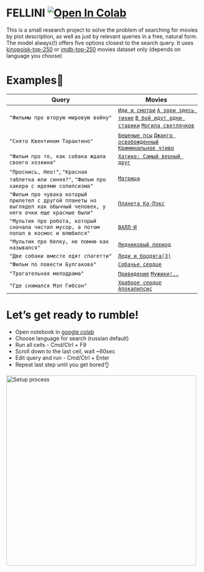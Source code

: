 # FELLINI [![Open In Colab](https://colab.research.google.com/assets/colab-badge.svg)](https://colab.research.google.com/github/demimurg/fellini/blob/master/search.ipynb)

This is a small research project to solve the problem of searching for movies by plot description, as well as just by relevant queries in a free, natural form. The model always(!) offers five options closest to the search query. It uses [kinopoisk-top-250](https://www.kinopoisk.ru/lists/top250/?tab=all) or [imdb-top-250](https://www.imdb.com/chart/top/) movies dataset only (depends on language you choose)

# Examples🧐

| Query | Movies |
| ------ | ------ |
| `"Фильмы про вторую мировую войну"` | [`Иди и смотри`][goandsee] [`А зори здесь тихие`][zori] [`В бой идут одни старики`][stariki] [`Могила светлячков`][svetlyachki] |
| `"Снято Квентином Тарантино"` | [`Бешеные псы`][psi] [`Джанго освобожденный`][django] [`Криминальное чтиво`][chtivo] |
| `"Фильм про то, как собака ждала своего хозяина"` | [`Хатико: Самый верный друг`][hatiko] |
| `"Проснись, Нео!"`, `"Красная таблетка или синяя?"`, `"Фильм про хакера с идеями солипсизма"` | [`Матрица`][matrix] |
| `"Фильм про чувака который прилетел с другой планеты но выглядел как обычный человек, у него очки еще красные были"` | [`Планета Ка-Пэкс`][kapec] |
| `"Мультик про робота, который сначала чистил мусор, а потом попал в космос и влюбился"` | [`ВАЛЛ·И`][valli] |
| `"Мультик про белку, не помню как назывался"` | [`Ледниковый период`][period] |
| `"Две собаки вместе едят спагетти"` | [`Леди и бродяга(3)`][lady] |
| `"Фильм по повести Булгакова"` | [`Собачье сердце`][sobach] |
| `"Трогательная мелодрама"` | [`Привидение`][privedenie] [`Мужики!..`][nuts] |
| `"Где снимался Мэл Гибсон"` | [`Храброе сердце`][serce] [`Апокалипсис`][apokalipsys] |

[//]: #
   [goandsee]: <https://www.kinopoisk.ru/film/42571>
   [zori]: <https://www.kinopoisk.ru/film/43395>
   [stariki]: <https://www.kinopoisk.ru/film/25108>
   [svetlyachki]: <https://www.kinopoisk.ru/film/8219>
   [psi]: <https://www.kinopoisk.ru/film/394>
   [django]: <https://www.kinopoisk.ru/film/586397>
   [chtivo]: <https://www.kinopoisk.ru/film/342>
   [hatiko]: <https://www.kinopoisk.ru/film/387556>
   [matrix]: <https://www.kinopoisk.ru/film/301>
   [kapec]: <https://www.kinopoisk.ru/film/723>
   [valli]: <https://www.kinopoisk.ru/film/279102>
   [period]: <https://www.kinopoisk.ru/film/707>
   [lady]: <https://www.kinopoisk.ru/film/8227>
   [sobach]: <https://www.kinopoisk.ru/film/77335>
   [privedenie]: <https://www.kinopoisk.ru/film/1991>
   [nuts]: <https://www.kinopoisk.ru/film/46745>
   [serce]: <https://www.kinopoisk.ru/film/399>
   [apokalipsys]: <https://www.kinopoisk.ru/film/160977>


# Let’s get ready to rumble!

- Open notebook in [google colab](https://colab.research.google.com/github/demimurg/fellini/blob/master/search.ipynb)
- Choose language for search (russian default)
- Run all cells - Cmd/Ctrl + F9
- Scroll down to the last ceil, wait ~60sec
- Edit query and run - Cmd/Ctrl + Enter
- Repeat last step until you get bored👌

<p align="left">
  <a href="https://colab.research.google.com/github/demimurg/fellini/blob/master/search.ipynb">
    <img src="datasets/fellini-colab.gif" title="Setup process" height=500>
   </a>
</p>
